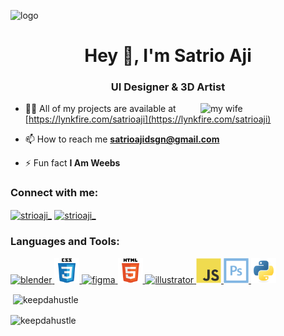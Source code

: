 ![logo](https://raw.githubusercontent.com/keepdahustle/Satrio-Aji/main/UrabeMikotoo.jpg)
<h1 align="center">Hey 👋, I'm Satrio Aji</h1>
<h3 align="center">UI Designer & 3D Artist</h3>

<img align="right" alt="my wife" width="200" src="https://i.pinimg.com/564x/09/55/cc/0955cc7e365c469644dbe6b952d07e1a.jpg">

- 👨‍💻 All of my projects are available at [https://lynkfire.com/satrioaji](https://lynkfire.com/satrioaji)

- 📫 How to reach me **satrioajidsgn@gmail.com**

- ⚡ Fun fact **I Am Weebs**

<h3 align="left">Connect with me:</h3>
<p align="left">
<a href="https://twitter.com/strioaji_" target="blank"><img align="center" src="https://raw.githubusercontent.com/rahuldkjain/github-profile-readme-generator/master/src/images/icons/Social/twitter.svg" alt="strioaji_" height="30" width="40" /></a>
<a href="https://instagram.com/strioaji_" target="blank"><img align="center" src="https://raw.githubusercontent.com/rahuldkjain/github-profile-readme-generator/master/src/images/icons/Social/instagram.svg" alt="strioaji_" height="30" width="40" /></a>
</p>

<h3 align="left">Languages and Tools:</h3>
<p align="left"> <a href="https://www.blender.org/" target="_blank" rel="noreferrer"> <img src="https://download.blender.org/branding/community/blender_community_badge_white.svg" alt="blender" width="40" height="40"/> </a> <a href="https://www.w3schools.com/css/" target="_blank" rel="noreferrer"> <img src="https://raw.githubusercontent.com/devicons/devicon/master/icons/css3/css3-original-wordmark.svg" alt="css3" width="40" height="40"/> </a> <a href="https://www.figma.com/" target="_blank" rel="noreferrer"> <img src="https://www.vectorlogo.zone/logos/figma/figma-icon.svg" alt="figma" width="40" height="40"/> </a> <a href="https://www.w3.org/html/" target="_blank" rel="noreferrer"> <img src="https://raw.githubusercontent.com/devicons/devicon/master/icons/html5/html5-original-wordmark.svg" alt="html5" width="40" height="40"/> </a> <a href="https://www.adobe.com/in/products/illustrator.html" target="_blank" rel="noreferrer"> <img src="https://www.vectorlogo.zone/logos/adobe_illustrator/adobe_illustrator-icon.svg" alt="illustrator" width="40" height="40"/> </a> <a href="https://developer.mozilla.org/en-US/docs/Web/JavaScript" target="_blank" rel="noreferrer"> <img src="https://raw.githubusercontent.com/devicons/devicon/master/icons/javascript/javascript-original.svg" alt="javascript" width="40" height="40"/> </a> <a href="https://www.photoshop.com/en" target="_blank" rel="noreferrer"> <img src="https://raw.githubusercontent.com/devicons/devicon/master/icons/photoshop/photoshop-line.svg" alt="photoshop" width="40" height="40"/> </a> <a href="https://www.python.org" target="_blank" rel="noreferrer"> <img src="https://raw.githubusercontent.com/devicons/devicon/master/icons/python/python-original.svg" alt="python" width="40" height="40"/> </a> </p>

<p>&nbsp;<img align="center" src="https://github-readme-stats.vercel.app/api?username=keepdahustle&show_icons=true&locale=en" alt="keepdahustle" /></p>

<p><img align="center" src="https://github-readme-streak-stats.herokuapp.com/?user=keepdahustle&" alt="keepdahustle" /></p>
